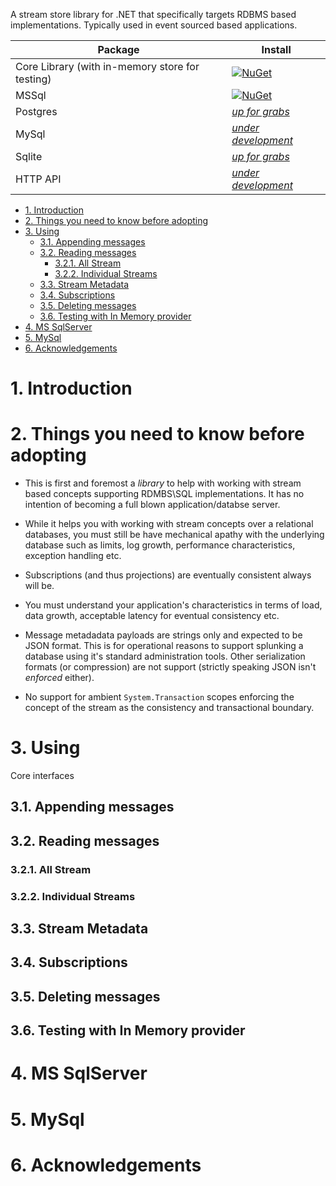 A stream store library for .NET that specifically targets RDBMS based
implementations. Typically used in event sourced based applications.

| Package | Install |
| --- | --- |
| Core Library (with in-memory store for testing) | [![NuGet](https://img.shields.io/nuget/v/SqlStreamStore.svg)](https://www.nuget.org/packages/SqlStreamStore) |
| MSSql | [![NuGet](https://img.shields.io/nuget/v/SqlStreamStore.svg)](https://www.nuget.org/packages/SqlStreamStore.MsSql) |
| Postgres | [_up for grabs_](https://github.com/damianh/SqlStreamStore/issues/98) |
| MySql | [_under development_](https://github.com/damianh/SqlStreamStore/issues/29) |
| Sqlite | [_up for grabs_](https://github.com/damianh/SqlStreamStore/issues/28) |
| HTTP API | [_under development_](https://github.com/SQLStreamStore/SQLStreamStore.HAL) |

<!-- TOC -->

- [1. Introduction](#1-introduction)
- [2. Things you need to know before adopting](#2-things-you-need-to-know-before-adopting)
- [3. Using](#3-using)
    - [3.1. Appending messages](#31-appending-messages)
    - [3.2. Reading messages](#32-reading-messages)
        - [3.2.1. All Stream](#321-all-stream)
        - [3.2.2. Individual Streams](#322-individual-streams)
    - [3.3. Stream Metadata](#33-stream-metadata)
    - [3.4. Subscriptions](#34-subscriptions)
    - [3.5. Deleting messages](#35-deleting-messages)
    - [3.6. Testing with In Memory provider](#36-testing-with-in-memory-provider)
- [4. MS SqlServer](#4-ms-sqlserver)
- [5. MySql](#5-mysql)
- [6. Acknowledgements](#6-acknowledgements)

<!-- /TOC -->

# 1. Introduction



# 2. Things you need to know before adopting

 - This is first and foremost a _library_ to help with working with stream based
   concepts supporting RDMBS\SQL implementations. It has no intention of
   becoming a full blown application/databse server.

 - While it helps you with working with stream concepts over a relational
   databases, you must still be have mechanical apathy with the underlying
   database such as limits, log growth, performance characteristics, exception
   handling etc.

 - Subscriptions (and thus projections) are eventually consistent always will
   be.

 - You must understand your application's characteristics in terms of load, data
   growth, acceptable latency for eventual consistency etc.

 - Message metadadata payloads are strings only and expected to be JSON format.
   This is for operational reasons to support splunking a database using it's
   standard administration tools. Other serialization formats (or compression)
   are not support (strictly speaking JSON isn't _enforced_ either).

 - No support for ambient `System.Transaction` scopes enforcing the concept of
   the stream as the consistency and transactional boundary.

# 3. Using

Core interfaces 

## 3.1. Appending messages

## 3.2. Reading messages

### 3.2.1. All Stream

### 3.2.2. Individual Streams

## 3.3. Stream Metadata

## 3.4. Subscriptions

## 3.5. Deleting messages

## 3.6. Testing with In Memory provider

# 4. MS SqlServer

# 5. MySql

# 6. Acknowledgements



